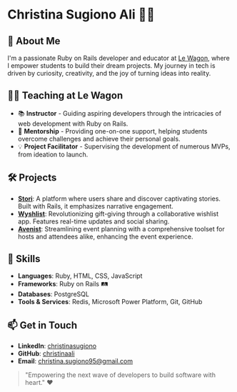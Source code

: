 # Christina Sugiono Ali :woman_technologist:

## 🚀 About Me
I'm a passionate Ruby on Rails developer and educator at [Le Wagon](https://www.lewagon.com/), where I empower students to build their dream projects. My journey in tech is driven by curiosity, creativity, and the joy of turning ideas into reality.

## :teacher: Teaching at Le Wagon
- 📚 **Instructor** - Guiding aspiring developers through the intricacies of web development with Ruby on Rails.
- 🌟 **Mentorship** - Providing one-on-one support, helping students overcome challenges and achieve their personal goals.
- 💡 **Project Facilitator** - Supervising the development of numerous MVPs, from ideation to launch.

## 🛠️ Projects
- [**Stori**](https://stori-app-vemfiwopgq-as.a.run.app/): A platform where users share and discover captivating stories. Built with Rails, it emphasizes narrative engagement.
- [**Wyshlist**](https://www.wyshlist.net/): Revolutionizing gift-giving through a collaborative wishlist app. Features real-time updates and social sharing.
- [**Avenist**](https://avenist.com/): Streamlining event planning with a comprehensive toolset for hosts and attendees alike, enhancing the event experience.

## 🌈 Skills
- **Languages**: Ruby, HTML, CSS, JavaScript
- **Frameworks**: Ruby on Rails :railway_track:
- **Databases**: PostgreSQL
- **Tools & Services**: Redis, Microsoft Power Platform, Git, GitHub

## 📫 Get in Touch
- **LinkedIn**: [christinasugiono](https://www.linkedin.com/in/christinasugiono)
- **GitHub**: [christinaali](https://github.com/christinaali)
- **Email**: [christina.sugiono95@gmail.com](mailto:christina.sugiono95@gmail.com)


> "Empowering the next wave of developers to build software with heart." :heart:
